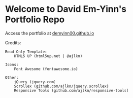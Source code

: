 # Welcome to David Em-Yinn's Portfolio Repo
Access the portfolio at [demyinn00.github.io](https://demyinn00.github.io/) 


Credits:

	Read Only Template:
		HTML5 UP (html5up.net | @ajlkn)

	Icons:
		Font Awesome (fontawesome.io)

	Other:
		jQuery (jquery.com)
		Scrollex (github.com/ajlkn/jquery.scrollex)
		Responsive Tools (github.com/ajlkn/responsive-tools)
